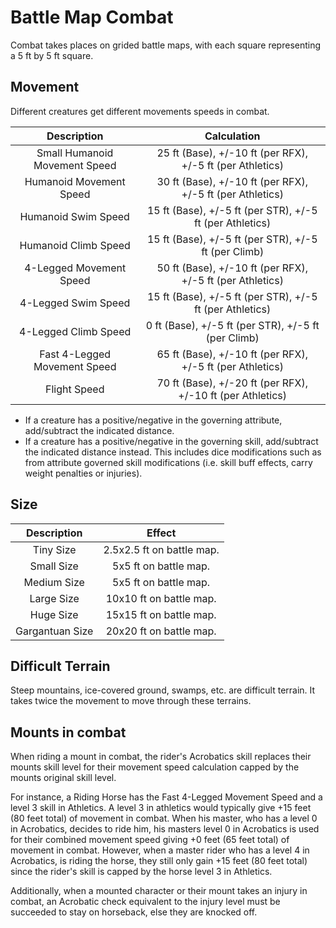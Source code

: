 # Battle Map Combat

Combat takes places on grided battle maps, with each square representing a 5 ft by 5 ft square.

## Movement

Different creatures get different movements speeds in combat.

|          Description          |                        Calculation                        |
| :---------------------------: | :--------------------------------------------------------: |
| Small Humanoid Movement Speed | 25 ft (Base), +/-10 ft (per RFX), +/-5 ft (per Athletics) |
|    Humanoid Movement Speed    | 30 ft (Base), +/-10 ft (per RFX), +/-5 ft (per Athletics) |
|      Humanoid Swim Speed      |  15 ft (Base), +/-5 ft (per STR), +/-5 ft (per Athletics)  |
|     Humanoid Climb Speed     |    15 ft (Base), +/-5 ft (per STR), +/-5 ft (per Climb)    |
|    4-Legged Movement Speed    | 50 ft (Base), +/-10 ft (per RFX), +/-5 ft (per Athletics) |
|     4-Legged Swim Speed     | 15 ft (Base), +/-5 ft (per STR), +/-5 ft (per Athletics) |
|     4-Legged Climb Speed     |    0 ft (Base), +/-5 ft (per STR), +/-5 ft (per Climb)    |
| Fast 4-Legged Movement Speed | 65 ft (Base), +/-10 ft (per RFX), +/-5 ft (per Athletics) |
|         Flight Speed         | 70 ft (Base), +/-20 ft (per RFX), +/-10 ft (per Athletics) |

- If a creature has a positive/negative in the governing attribute, add/subtract the indicated distance.
- If a creature has a positive/negative in the governing skill, add/subtract the indicated distance instead. This includes dice modifications such as from attribute governed skill modifications (i.e. skill buff effects, carry weight penalties or injuries).

## Size

|   Description   |          Effect          |
| :-------------: | :-----------------------: |
|    Tiny Size    | 2.5x2.5 ft on battle map. |
|   Small Size   |   5x5 ft on battle map.   |
|   Medium Size   |   5x5 ft on battle map.   |
|   Large Size   |  10x10 ft on battle map.  |
|    Huge Size    |  15x15 ft on battle map.  |
| Gargantuan Size |  20x20 ft on battle map.  |

## Difficult Terrain

Steep mountains, ice-covered ground, swamps, etc. are difficult terrain. It takes twice the movement to move through these terrains.

## Mounts in combat

When riding a mount in combat, the rider's Acrobatics skill replaces their mounts skill level for their movement speed calculation capped by the mounts original skill level.

For instance, a Riding Horse has the Fast 4-Legged Movement Speed and a level 3 skill in Athletics. A level 3 in athletics would typically give +15 feet (80 feet total) of movement in combat. When his master, who has a level 0 in Acrobatics, decides to ride him, his masters level 0 in Acrobatics is used for their combined movement speed giving +0 feet (65 feet total) of movement in combat. However, when a master rider who has a level 4 in Acrobatics, is riding the horse, they still only gain +15 feet (80 feet total) since the rider's skill is capped by the horse level 3 in Athletics.

Additionally, when a mounted character or their mount takes an injury in combat, an Acrobatic check equivalent to the injury level must be succeeded to stay on horseback, else they are knocked off.
